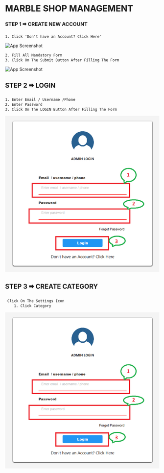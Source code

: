 # MARBLE SHOP MANAGEMENT


###  STEP 1 🠮 CREATE NEW ACCOUNT

    1. Click 'Don't have an Account? Click Here'

![App Screenshot](https://techsofts.in/DESKTOP_APPS/marble_shop_management/ScreeShot/step1.png)

    2. Fill All Mandatory Form
    3. Click On The Submit Button After Filling The Form

![App Screenshot](https://techsofts.in/DESKTOP_APPS/marble_shop_management/ScreeShot/step2.png)

##  STEP 2  🠮 LOGIN
    1. Enter Email / Username /Phone
    2. Enter Password
    3. Click On The LOGIN Button After Filling The Form
![App Screenshot](https://github.com/pradum97/MARBLE-SHOP-MANAGEMENT/blob/development/ScreenShot/login.png)


## STEP 3 🠮 CREATE  CATEGORY 
     Click On The Settings Icon
        1. Click Category

<img src="https://github.com/pradum97/MARBLE-SHOP-MANAGEMENT/blob/development/ScreenShot/login.png" alt="">
